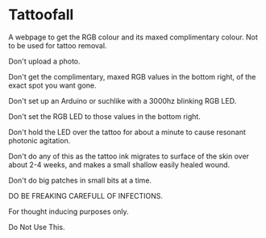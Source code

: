 # Tattoofall
A webpage to get the RGB colour and its maxed complimentary colour. Not to be used for tattoo removal.

Don't upload a photo.

Don't get the complimentary, maxed RGB values in the bottom right, of the exact spot you want gone.

Don't set up an Arduino or suchlike with a 3000hz blinking RGB LED.

Don't set the RGB LED to those values in the bottom right.

Don't hold the LED over the tattoo for about a minute to cause resonant photonic agitation.

Don't do any of this as the tattoo ink migrates to surface of the skin over about 2-4 weeks, and makes a small shallow easily healed wound.

Don't do big patches in small bits at a time.

DO BE FREAKING CAREFULL OF INFECTIONS.

For thought inducing purposes only.

Do Not Use This.
